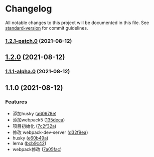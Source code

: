 # Changelog

All notable changes to this project will be documented in this file. See [standard-version](https://github.com/conventional-changelog/standard-version) for commit guidelines.

### [1.2.1-patch.0](https://github.com/coderlyu/au-ui/compare/v1.2.0...v1.2.1-patch.0) (2021-08-12)

## [1.2.0](https://github.com/coderlyu/au-ui/compare/v1.1.1-alpha.0...v1.2.0) (2021-08-12)

### [1.1.1-alpha.0](https://github.com/coderlyu/au-ui/compare/v1.1.0...v1.1.1-alpha.0) (2021-08-12)

## 1.1.0 (2021-08-12)


### Features

* 添加husky ([a60978e](https://github.com/coderlyu/au-ui/commit/a60978e1c8c7433d0e86922f0ab67003498583f4))
* 添加webpack5 ([135deca](https://github.com/coderlyu/au-ui/commit/135decab54ab55822892757795311e0a7a6425de))
* 项目初始化 ([7c2f32a](https://github.com/coderlyu/au-ui/commit/7c2f32ab6b97b46483fe3bd52f706f67298e7c98))
* 修改 webpack-dev-server ([d32f9ea](https://github.com/coderlyu/au-ui/commit/d32f9ea6fbd9ac6cba59f85aabaf8aea20249d6e))
* husky ([e60b49a](https://github.com/coderlyu/au-ui/commit/e60b49a46fb9be4f9090acb07bd5406aac55368c))
* lerna ([bcb9c42](https://github.com/coderlyu/au-ui/commit/bcb9c4221f0f7e22354eb2b759012b5ed82a210e))
* webpack修改 ([7a05fac](https://github.com/coderlyu/au-ui/commit/7a05fac765f17696a4d2738b538fe01edcbc1d6f))

